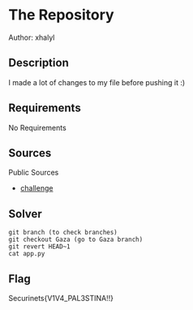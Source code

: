 # The Repository

Author: xhalyl

## Description

I made a lot of changes to my file before pushing it :)

## Requirements

No Requirements

## Sources
Public Sources
- [challenge](./challenge)

## Solver
```
git branch (to check branches)
git checkout Gaza (go to Gaza branch)
git revert HEAD~1
cat app.py
```
## Flag
Securinets{V1V4_PAL3STINA!!}